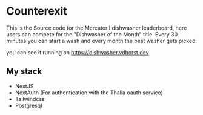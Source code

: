 # Counterexit

This is the Source code for the Mercator I dishwasher leaderboard, here users can compete for the "Dishwasher of the Month" title. Every 30 minutes you can start a wash and every month the best washer gets picked.

you can see it running on https://dishwasher.vdhorst.dev

## My stack
- NextJS
- NextAuth (For authentication with the Thalia oauth service)
- Tailwindcss
- Postgresql

